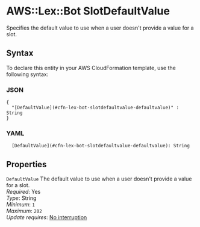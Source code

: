 # AWS::Lex::Bot SlotDefaultValue<a name="aws-properties-lex-bot-slotdefaultvalue"></a>

Specifies the default value to use when a user doesn't provide a value for a slot\.

## Syntax<a name="aws-properties-lex-bot-slotdefaultvalue-syntax"></a>

To declare this entity in your AWS CloudFormation template, use the following syntax:

### JSON<a name="aws-properties-lex-bot-slotdefaultvalue-syntax.json"></a>

```
{
  "[DefaultValue](#cfn-lex-bot-slotdefaultvalue-defaultvalue)" : String
}
```

### YAML<a name="aws-properties-lex-bot-slotdefaultvalue-syntax.yaml"></a>

```
  [DefaultValue](#cfn-lex-bot-slotdefaultvalue-defaultvalue): String
```

## Properties<a name="aws-properties-lex-bot-slotdefaultvalue-properties"></a>

`DefaultValue`  <a name="cfn-lex-bot-slotdefaultvalue-defaultvalue"></a>
The default value to use when a user doesn't provide a value for a slot\.  
*Required*: Yes  
*Type*: String  
*Minimum*: `1`  
*Maximum*: `202`  
*Update requires*: [No interruption](https://docs.aws.amazon.com/AWSCloudFormation/latest/UserGuide/using-cfn-updating-stacks-update-behaviors.html#update-no-interrupt)